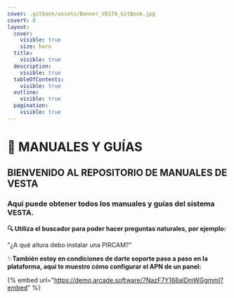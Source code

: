 ```yaml
---
cover: .gitbook/assets/Banner_VESTA_GitBook.jpg
coverY: 0
layout:
  cover:
    visible: true
    size: hero
  title:
    visible: true
  description:
    visible: true
  tableOfContents:
    visible: true
  outline:
    visible: true
  pagination:
    visible: true
---
```


# 📙 MANUALES Y GUÍAS

## BIENVENIDO AL REPOSITORIO DE MANUALES DE VESTA

### Aquí puede obtener todos los manuales y guías del sistema VESTA.

**🔍 Utiliza el buscador para poder hacer preguntas naturales, por ejemplo:**

"¿A qué altura debo instalar una PIRCAM?"

✨**También estoy en condiciones de darte soporte paso a paso en la plataforma, aquí te muestro cómo configurar el APN de un panel:**

{% embed url="https://demo.arcade.software/7NazF7Y168alDmWGgmmI?embed" %}
